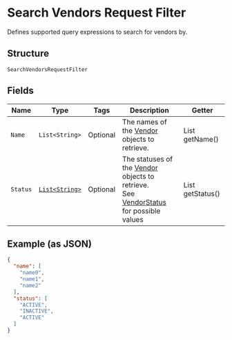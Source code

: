 
# Search Vendors Request Filter

Defines supported query expressions to search for vendors by.

## Structure

`SearchVendorsRequestFilter`

## Fields

| Name | Type | Tags | Description | Getter |
|  --- | --- | --- | --- | --- |
| `Name` | `List<String>` | Optional | The names of the [Vendor](entity:Vendor) objects to retrieve. | List<String> getName() |
| `Status` | [`List<String>`](../../doc/models/vendor-status.md) | Optional | The statuses of the [Vendor](entity:Vendor) objects to retrieve.<br>See [VendorStatus](#type-vendorstatus) for possible values | List<String> getStatus() |

## Example (as JSON)

```json
{
  "name": [
    "name0",
    "name1",
    "name2"
  ],
  "status": [
    "ACTIVE",
    "INACTIVE",
    "ACTIVE"
  ]
}
```

